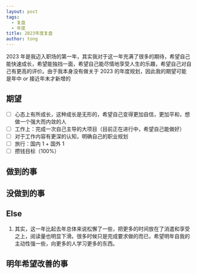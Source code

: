 ```yaml
---
layout: post
tags:
  - 复盘
  - 年度
title: 2023年度复盘
author: tong
---
```

2023 年是我迈入职场的第一年，其实我对于这一年充满了很多的期待，希望自己能快速成长，希望能独挡一面，希望自己能尽情地享受人生的乐趣，希望自己对自己有更高的评价。由于我本身没有做关于 2023 的年度规划，因此我的期望可能是年中 or 接近年末才新增的
## 期望
- [ ] 心态上有所成长，这种成长是无形的，希望自己变得更加自信，更加平和，想做一个强大而内敛的人
- [ ] 工作上：完成一次自己主导的大项目（目前正在进行中，希望自己能做好）
- [ ] 对于工作内容有更深的认知，明确自己的职业规划
- [ ] 旅行：国内 1 + 国外 1
- [ ] 攒钱目标（100%）

## 做到的事


## 没做到的事


## Else
1. 其实，这一年比起去年总体来说松懈了一些，把更多的时间放在了消遣和享受之上，阅读量也明显下滑。很多时候只是完成要求做的而已，希望明年自我的主动性强一些，向更多的人学习更多的东西。

## 明年希望改善的事